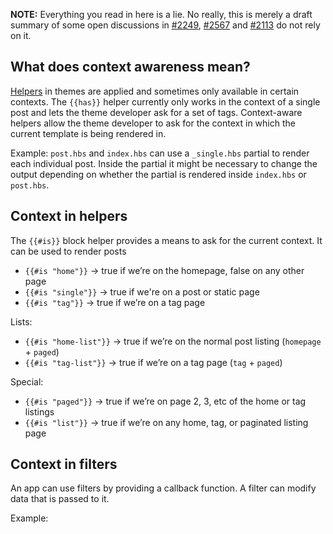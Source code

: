 **NOTE:** Everything you read in here is a lie. No really, this is merely a draft summary of some open discussions in [#2249](https://github.com/TryGhost/Ghost/issues/2249), [#2567](https://github.com/TryGhost/Ghost/issues/2567) and [#2113](https://github.com/TryGhost/Ghost/issues/2113) do not rely on it.

## What does context awareness mean?

[Helpers](http://docs.ghost.org/themes/#helpers) in themes are applied and sometimes only available in certain contexts. The `{{has}}` helper currently only works in the context of a single post and lets the theme developer ask for a set of tags. Context-aware helpers allow the theme developer to ask for the context in which the current template is being rendered in.

Example: `post.hbs` and `index.hbs` can use a `_single.hbs` partial to render each individual post. Inside the partial it might be necessary to change the output depending on whether the partial is rendered inside `index.hbs` or `post.hbs`. 

## Context in helpers

The `{{#is}}` block helper provides a means to ask for the current context. It can be used to render posts 
 
* `{{#is "home"}}` -> true if we’re on the homepage, false on any other page
* `{{#is "single"}}` -> true if we're on a post or static page
* `{{#is "tag"}}` -> true if we’re on a tag page

Lists: 

* `{{#is "home-list"}}` -> true if we’re on the normal post listing (`homepage` + `paged`)
* `{{#is "tag-list"}}` -> true if we’re on a tag page (`tag` + `paged`)

Special:

* `{{#is "paged"}}` -> true if we’re on page 2, 3, etc of the home or tag listings
* `{{#is "list"}}` -> true if we’re on any home, tag, or paginated listing page


## Context in filters

An app can use filters by providing a callback function. A filter can modify data that is passed to it. 

Example:

```
